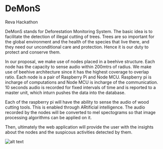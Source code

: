 # DeMonS
Reva Hackathon

DeMonS stands for Deforestation Monitoring System. The basic idea is to facilitate the detection of illegal cutting of trees.
Trees are so important for the global environment and the health of the species that live there, and they need our unconditional care and protection. Hence it is our duty to protect and conserve them.

In our proposal, we make use of nodes placed in a beehive structure. Each node has the capacity to sense audio within 200mtrs of radius. We make use of beehive architecture since it has the highest coverage to overlap ratio.
Each node is a pair of Raspberry Pi and Node MCU. Raspberry pi is incharge of computations and Node MCU is incharge of the communication.
10 seconds audio is recorded for fixed intervals of time and is reported to a master unit, which inturn pushes the data into the database.

Each of the raspberry pi will have the ability to sense the audio of wood cutting tools. This is enabled through ARtificial intelligence.
The audio recorded by the nodes will be converted to mel spectograms so that image processing algorithms can be applied on it.

Then, ultimately the web application will provide the user with the insights about the nodes and the suspicous activities detected by them.


![alt text](https://github.com/HarshithDR/DeMonS/blob/main/slide2.jpg?raw=true)
